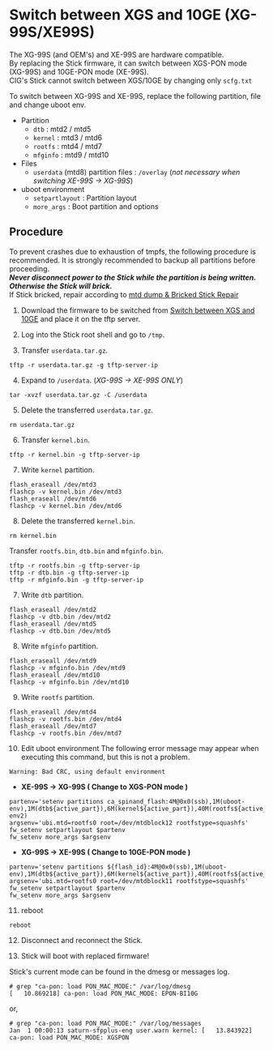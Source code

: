 # Switch between XGS and 10GE (XG-99S/XE99S)

The XG-99S (and OEM's) and XE-99S are hardware compatible.<br>
By replacing the Stick firmware,
it can switch between XGS-PON mode (XG-99S) and 10GE-PON mode (XE-99S).<br>
CIG's Stick cannot switch between XGS/10GE by changing only `scfg.txt`<br>

To switch between XG-99S and XE-99S, replace the following partition, file and change uboot env.
- Partition
  -  `dtb` : mtd2 / mtd5
  - `kernel` : mtd3 / mtd6
  - `rootfs` : mtd4 / mtd7
  - `mfginfo` : mtd9 / mtd10
- Files
  - `userdata` (mtd8) partition files : `/overlay`  (*not necessary when switching XE-99S -> XG-99S*)
- uboot environment
  - `setpartlayout` : Partition layout
  - `more_args` : Boot partition and options

## Procedure
To prevent crashes due to exhaustion of tmpfs, the following procedure is recommended. 
It is strongly recommended to backup all partitions before proceeding.<br>
***Never disconnect power to the Stick while the partition is being written. Otherwise the Stick will brick.***<br>
If Stick bricked, repair according to [mtd dump & Bricked Stick Repair](/mtd#bricked-stick-repair) <br>

1. Download the firmware to be switched from [Switch between XGS and 10GE](/XG-XE_Switch) and place it on the tftp server.

2. Log into the Stick root shell and go to `/tmp`.

3. Transfer `userdata.tar.gz`.
```
tftp -r userdata.tar.gz -g tftp-server-ip
```

4. Expand to `/userdata`. (*XG-99S -> XE-99S ONLY*)
```
tar -xvzf userdata.tar.gz -C /userdata
```

5. Delete the transferred `userdata.tar.gz`.
```
rm userdata.tar.gz
```

6. Transfer `kernel.bin`.
```
tftp -r kernel.bin -g tftp-server-ip
```

7. Write `kernel` partition.
```
flash_eraseall /dev/mtd3
flashcp -v kernel.bin /dev/mtd3
flash_eraseall /dev/mtd6
flashcp -v kernel.bin /dev/mtd6
```

8.  Delete the transferred `kernel.bin`.
```
rm kernel.bin
```

 Transfer `rootfs.bin`, `dtb.bin` and `mfginfo.bin`.
```
tftp -r rootfs.bin -g tftp-server-ip
tftp -r dtb.bin -g tftp-server-ip
tftp -r mfginfo.bin -g tftp-server-ip
```

7. Write `dtb` partition.
```
flash_eraseall /dev/mtd2
flashcp -v dtb.bin /dev/mtd2
flash_eraseall /dev/mtd5
flashcp -v dtb.bin /dev/mtd5
```

8. Write `mfginfo` partition.
```
flash_eraseall /dev/mtd9
flashcp -v mfginfo.bin /dev/mtd9
flash_eraseall /dev/mtd10
flashcp -v mfginfo.bin /dev/mtd10
```

9. Write `rootfs` partition.
```
flash_eraseall /dev/mtd4
flashcp -v rootfs.bin /dev/mtd4
flash_eraseall /dev/mtd7
flashcp -v rootfs.bin /dev/mtd7
```

10. Edit uboot environment
The following error message may appear when executing this command, but this is not a problem.
```
Warning: Bad CRC, using default environment
```
 
 - **XE-99S -> XG-99S ( Change to XGS-PON mode )**
```
partenv='setenv partitions ca_spinand_flash:4M@0x0(ssb),1M(uboot-env),1M(dtb${active_part}),6M(kernel${active_part}),40M(rootfs${active_part}),1M(dtb${standby_part}),6M(kernel${standby_part}),40M(rootfs${standby_part}),20M(userdata),1M(mfginfo1),1M(mfginfo2),1M(uboot-env2)
argsenv='ubi.mtd=rootfs0 root=/dev/mtdblock12 rootfstype=squashfs'
fw_setenv setpartlayout $partenv
fw_setenv more_args $argsenv
```

 - **XG-99S -> XE-99S ( Change to 10GE-PON mode )**
```
partenv='setenv partitions ${flash_id}:4M@0x0(ssb),1M(uboot-env),1M(dtb${active_part}),6M(kernel${active_part}),40M(rootfs${active_part}),1M(dtb${standby_part}),6M(kernel${standby_part}),40M(rootfs${standby_part}),20M(userdata),1M(mfginfo1),1M(mfginfo2)'
argsenv='ubi.mtd=rootfs0 root=/dev/mtdblock11 rootfstype=squashfs'
fw_setenv setpartlayout $partenv
fw_setenv more_args $argsenv
```



11. reboot
```
reboot
```

12. Disconnect and reconnect the Stick.

13. Stick will boot with replaced firmware!

Stick's current mode can be found in the dmesg or messages log.
```
# grep "ca-pon: load PON_MAC_MODE:" /var/log/dmesg
[   10.869218] ca-pon: load PON_MAC_MODE: EPON-BI10G
```
or,
```
# grep "ca-pon: load PON_MAC_MODE:" /var/log/messages
Jan  1 00:00:13 saturn-sfpplus-eng user.warn kernel: [   13.843922] ca-pon: load PON_MAC_MODE: XGSPON
```
